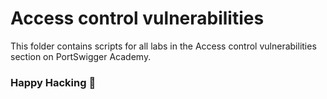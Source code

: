 # Access control vulnerabilities
This folder contains scripts for all labs in the Access control vulnerabilities section on PortSwigger Academy.

### Happy Hacking 👾

